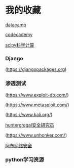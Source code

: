 # 我的收藏

[datacamp](https://www.datacamp.com/)

[codecademy](https://www.codecademy.com/)

[scipy科学计算](https://www.scipy.org)

### Django
(https://djangopackages.org)

### 渗透测试
(https://www.exploit-db.com/)

(https://www.metasploit.com/)

(https://www.kali.org/)

[huntergregal安全研究员](https://github.com/huntergregal/mimipenguin)

(https://www.unhonker.com/)

[阿布网络安全](http://sshack.blog.51cto.com/)


### python学习资源
